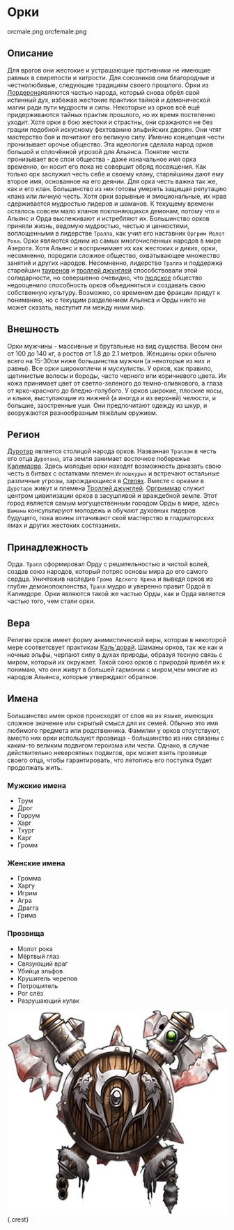 # Орки

<div class="nation-icons">
<icon>orcmale.png</icon>
<icon>orcfemale.png</icon>
</div>

## Описание
Для врагов они жестокие и устрашающие противники не имеющие равных в свирепости и хитрости. Для союзников они благородные и честнолюбивые, следующие традициям своего прошлого. Орки из [Лордерона](../../geography/loarderon.md)являются частью народа, который снова обрёл свой истинный дух, избежав жестокие практики тайной и демонической магии ради пути мудрости и силы. Некоторые из орков всё ещё придерживаются тайных практик прошлого, но их время постепенно уходит. 
Хотя орки в бою жестоки и страстны, они сражаются не без грации подобной искусному фехтованию эльфийских дворян. Они чтят мастерство боя и почитают его великую силу. Именно концепция чести пронизывает орочье общество. Эта идеология сделала народ орков большой и сплочённой угрозой для Альянса.
Понятие чести пронизывает все слои общества - даже изначальное имя орка временно, он носит его пока не совершит обряд посвящения. Как только орк заслужил честь себе и своему клану, старейшины дают ему второе имя, основанное на его деянии.
Для орка честь важна так же, как и его клан. Большинство из них готовы умереть защищая репутацию клана или личную честь. 
Хотя орки взрывные и эмоциональные, их нрав сдерживается мудростью лидеров и шаманов. К текущему времени осталось совсем мало кланов поклоняющихся демонам, потому что и Альянс и Орда выслеживают и истребляют их. Большинство орков приняли жизнь, ведомую мудростью, честью и ценностями, воплощенными в лидерстве `Тралла`, как учил его наставник `Оргрим Молот Рока`.
Орки являются одним из самых многочисленных народов в мире Азерота. Хотя Альянс и воспринимает их как жестоких и диких, орки, несомненно, породили сложное общество, охватывающее множество занятий и других народов. Несомненно, лидерство `Тралла` и поддержка старейшин [тауренов](../taurs/taurs.md) и [троллей джунглей](../jungletrolls/jungletrolls.md) способствовали этой солидарности, но совершенно очевидно, что [людское](../humans/humans.md) общество недооценило способность орков объединяться и создавать свою собственную культуру. Возможно, со временем две фракции придут к пониманию, но с текущим разделением Альянса и Орды никто не может сказать, наступит ли между ними мир.

## Внешность
Орки мужчины - массивные и брутальные на вид существа. Весом они от 100 до 140 кг, а ростов от 1.8 до 2.1 метров. Женщины орки обычно всего на 15-30см ниже большинства мужчин (а некоторые из них и равны). Все орки широкоплечи и мускулисты. У орков, как правило, щетинистые волосы и бороды, часто черного или коричневого цвета. Их кожа принимает цвет от светло-зеленого до темно-оливкового, а глаза от ярко-красного до бледно-голубого. У орков широкие, плоские носы, и клыки, выступающие из нижней (а иногда и из верхней) челюсти, и большие, заостренные уши. Они предпочитают одежду из шкур, и вооружаются разнообразным тяжёлым оружием.

## Регион
[Дуротар](../../geography/kalimdor.md#Дуротар) является столицой народа орков. Названная `Траллом` в честь его отца `Дуротана`, эта земля занимает восточное побережье [Калимдора](../../geography/kalimdor.md). Здесь молодые орки находят возможность доказать свою честь в битвах с остатками племен `Иглошкурых` и встречают остальные различные угрозы, зарождающиеся в [Степях](../../geography/kalimdor.md#Степи). Вместе с орками в `Дуротаре` живут и племена [Троллей джунглей](../jungletrolls/jungletrolls.md).
[Оргриммар](../../geography/kalimdor.md#Оргримар-метрополия-население-16-000) служит центром цивилизации орков в засушливой и враждебной земле. Этот город является самым могущественным городом Орды в мире, здесь `Шаманы` консультируют молодежь и обучают духовных лидеров будущего, пока воины оттачивают своё мастерство в гладиаторских ямах и других жестоких состязаниях.

## Принадлежность
Орда. `Тралл` сформировал Орду с решительностью и чистой волей, создав союз народов, который потряс основы мира до его самого сердца. Уничтожив наследие `Грома Адского Крика` и выведя орков из глубин демонопоклонства, `Тралл` мудро и уверенно правит Ордой в Калимдоре. Орки являются такой же частью Орды, как и Орда является частью того, чем стали орки.

## Вера
Религия орков имеет форму анимистической веры, которая в некоторой мере соответсвует практикам [Каль'дорай](../nightelves/nightelves.md). Шаманы орков, так же как и ночные эльфы, черпают силу в духах природы, образуя тесную связь с
миром, который их окружает. Такой союз орков с природой привёл их к понимаю, что они живут в большей гармонии с миром,чем многие из народов Альянса, которые утверждают обратное.

## Имена
Большинство имен орков происходят от слов на их языке, имеющих сложное значение или скрытый смысл для их семей. Обычно это имя любимого предмета или родственника. Фамилии у орков отсутствуют, вместо них орки используют прозвища -  большинство из них связаны с каким-то великим подвигом героизма или чести. Однако, в случае действительно невероятных
подвигов, орк может взять прозвище своего отца, чтобы гарантировать, что летопись его поступка будет продолжать жить.

### Мужские имена
* Трум
* Дрог
* Горрум
* Харг
* Тхург
* Карг
* Громм
  
### Женские имена
* Громма
* Харгу
* Игрим
* Агра
* Драгга
* Грима

### Прозвища
* Молот рока
* Мёртвый глаз
* Связующий враг
* Убийца эльфов
* Крушитель черепов
* Потрошитель
* Рог слёз
* Разрушающий кулак
  
![Герб Орков](../../images/crests/orccrest.png "Герб орков"){.crest}